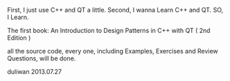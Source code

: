 First, I just use C++ and QT a little.
Second, I wanna Learn C++ and QT.
SO, I Learn.

The first book:
An Introduction to Design Patterns in C++ with QT ( 2nd Edition )

all the source code, every one, including Examples, Exercises and Review Questions, will be done.

duliwan
2013.07.27
